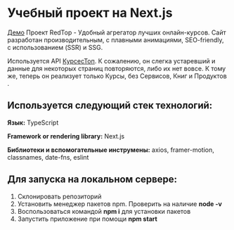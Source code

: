# Учебный проект на Next.js
[Демо](https://courses-app-hazel.vercel.app/courses/data-science)
Проект RedTop - Удобный агрегатор лучших онлайн-курсов. Сайт разработан производительным, с плавными анимациями, SEO-friendly, с использованием (SSR) и SSG.

Используется API [КурсесТоп](https://courses-top.ru). К сожалению, он слегка устаревший и данные для некоторых страниц повторяются, либо их нет вовсе. К тому же, теперь он реализует только Курсы, без Сервисов, Книг и Продуктов
.

## Используется следующий стек технологий:
**Язык:** TypeScript

**Framework or rendering library:** Next.js

**Библиотеки и вспомогательные инструмены:** axios, framer-motion, classnames, date-fns, eslint

## Для запуска на локальном сервере:
  1. Склонировать репозиторий
  2. Установить менеджер пакетов npm. Проверить на наличие <strong>node -v</strong>
  3. Воспользоваться командой <strong>npm i</strong> для установки пакетов
  4. Запустить приложение при помощи <strong>npm start</strong>
 
